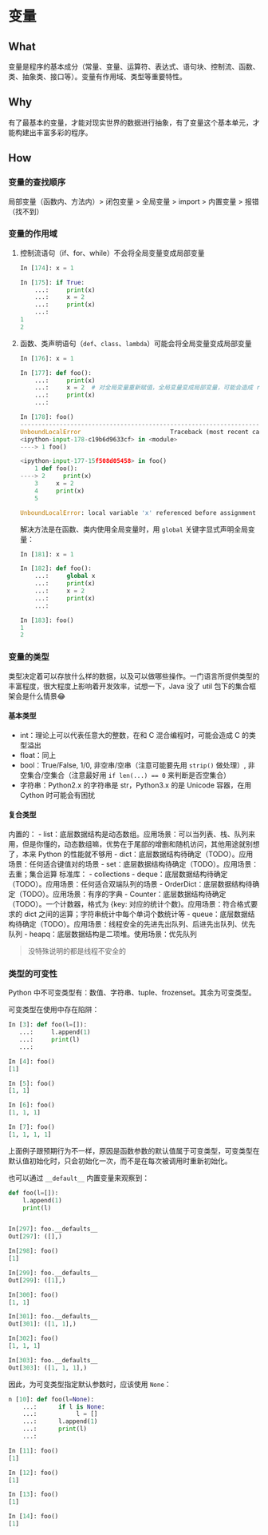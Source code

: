 # 变量

## What

变量是程序的基本成分（常量、变量、运算符、表达式、语句块、控制流、函数、类、抽象类、接口等）。变量有作用域、类型等重要特性。

## Why

有了最基本的变量，才能对现实世界的数据进行抽象，有了变量这个基本单元，才能构建出丰富多彩的程序。

## How

### 变量的查找顺序

局部变量（函数内、方法内）> 闭包变量 > 全局变量 > import > 内置变量 > 报错（找不到）

### 变量的作用域

1. 控制流语句（if、for、while）不会将全局变量变成局部变量
    ```python
    In [174]: x = 1

    In [175]: if True:
        ...:     print(x)
        ...:     x = 2
        ...:     print(x)
        ...:
    1
    2
    ```

2. 函数、类声明语句（`def`、`class`、`lambda`）可能会将全局变量变成局部变量
    ```python
    In [176]: x = 1

    In [177]: def foo():
        ...:     print(x)
        ...:     x = 2  # 对全局变量重新赋值，全局变量变成局部变量，可能会造成 referenced before assignment 的错误
        ...:     print(x)
        ...:

    In [178]: foo()
    ---------------------------------------------------------------------------
    UnboundLocalError                         Traceback (most recent call last)
    <ipython-input-178-c19b6d9633cf> in <module>
    ----> 1 foo()

    <ipython-input-177-15f508d05458> in foo()
        1 def foo():
    ----> 2     print(x)
        3     x = 2
        4     print(x)
        5

    UnboundLocalError: local variable 'x' referenced before assignment
    ```

    解决方法是在函数、类内使用全局变量时，用 `global` 关键字显式声明全局变量：
    ```python
    In [181]: x = 1

    In [182]: def foo():
        ...:     global x
        ...:     print(x)
        ...:     x = 2
        ...:     print(x)
        ...:

    In [183]: foo()
    1
    2
    ```

### 变量的类型

类型决定着可以存放什么样的数据，以及可以做哪些操作。一门语言所提供类型的丰富程度，很大程度上影响着开发效率，试想一下，Java 没了 util 包下的集合框架会是什么情景😂

#### 基本类型

- int：理论上可以代表任意大的整数，在和 C 混合编程时，可能会造成 C 的类型溢出
- float：同上
- bool：True/False, 1/0, 非空串/空串（注意可能要先用 `strip()` 做处理）, 非空集合/空集合（注意最好用 `if len(...) == 0` 来判断是否空集合）
- 字符串：Python2.x 的字符串是 str，Python3.x 的是 Unicode 容器，在用 Cython 时可能会有困扰

#### 复合类型

内置的：
    - list：底层数据结构是动态数组。应用场景：可以当列表、栈、队列来用，但是你懂的，动态数组嘛，优势在于尾部的增删和随机访问，其他用途就别想了，本来 Python 的性能就不够用
    - dict：底层数据结构待确定（TODO）。应用场景：任何适合键值对的场景
    - set：底层数据结构待确定（TODO）。应用场景：去重；集合运算
标准库：
    - collections
        - deque：底层数据结构待确定（TODO）。应用场景：任何适合双端队列的场景
        - OrderDict：底层数据结构待确定（TODO）。应用场景：有序的字典
        - Counter：底层数据结构待确定（TODO）。一个计数器，格式为 {key: 对应的统计个数}。应用场景：符合格式要求的 dict 之间的运算；字符串统计中每个单词个数统计等
    - queue：底层数据结构待确定（TODO）。应用场景：线程安全的先进先出队列、后进先出队列、优先队列
    - heapq：底层数据结构是二项堆。使用场景：优先队列

> 没特殊说明的都是线程不安全的

### 类型的可变性

Python 中不可变类型有：数值、字符串、tuple、frozenset。其余为可变类型。

可变类型在使用中存在陷阱：

```python
In [3]: def foo(l=[]):
   ...:     l.append(1)
   ...:     print(l)
   ...:

In [4]: foo()
[1]

In [5]: foo()
[1, 1]

In [6]: foo()
[1, 1, 1]

In [7]: foo()
[1, 1, 1, 1]
```

上面例子跟预期行为不一样，原因是函数参数的默认值属于可变类型，可变类型在默认值初始化时，只会初始化一次，而不是在每次被调用时重新初始化。

也可以通过 `__default__` 内置变量来观察到：

```python
def foo(l=[]):
    l.append(1)
    print(l)


In[297]: foo.__defaults__
Out[297]: ([],)

In[298]: foo()
[1]

In[299]: foo.__defaults__
Out[299]: ([1],)

In[300]: foo()
[1, 1]

In[301]: foo.__defaults__
Out[301]: ([1, 1],)

In[302]: foo()
[1, 1, 1]

In[303]: foo.__defaults__
Out[303]: ([1, 1, 1],)
```

因此，为可变类型指定默认参数时，应该使用 `None`：

```python
n [10]: def foo(l=None):
    ...:      if l is None:
    ...:           l = []
    ...:      l.append(1)
    ...:      print(l)
    ...:

In [11]: foo()
[1]

In [12]: foo()
[1]

In [13]: foo()
[1]

In [14]: foo()
[1]
```
